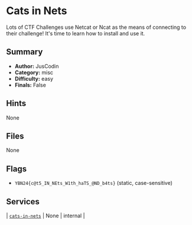 # Cats in Nets
Lots of CTF Challenges use Netcat or Ncat as the means of connecting to their challenge! It's time to learn how to install and use it.

## Summary
- **Author:** JusCodin
- **Category:** misc
- **Difficulty:** easy
- **Finals:** False

## Hints
None

## Files
None

## Flags
- `YBN24{c@t5_IN_NEts_W1th_haTS_@ND_b4ts}` (static, case-sensitive)

## Services
| [`cats-in-nets`](<service/cats-in-nets>) | None | internal |
